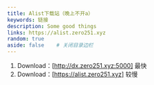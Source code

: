 ```yaml
---
title: Alist下载站（晚上不开a）
keywords: 链接
description: Some good things
links: https://alist.zero251.xyz
random: true
aside: false	# 关闭目录边栏
---
```



1. Download：[http://dx.zero251.xyz:5000] 最快
2. Download：[https://alist.zero251.xyz] 较慢